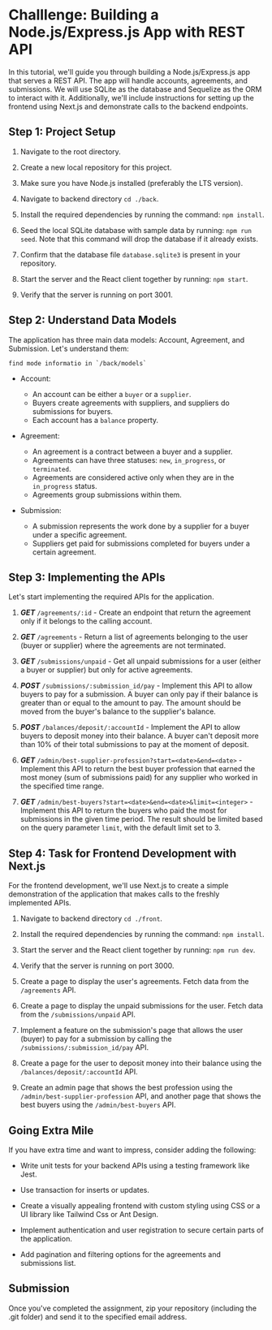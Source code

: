 # Challlenge: Building a Node.js/Express.js App with REST API

In this tutorial, we'll guide you through building a Node.js/Express.js app that serves a REST API. The app will handle accounts, agreements, and submissions. We will use SQLite as the database and Sequelize as the ORM to interact with it. Additionally, we'll include instructions for setting up the frontend using Next.js and demonstrate calls to the backend endpoints.

## Step 1: Project Setup

1. Navigate to the root directory.

2. Create a new local repository for this project.

3. Make sure you have Node.js installed (preferably the LTS version).

4. Navigate to backend directory `cd ./back`.

5. Install the required dependencies by running the command: `npm install`.

6. Seed the local SQLite database with sample data by running: `npm run seed`. Note that this command will drop the database if it already exists.

7. Confirm that the database file `database.sqlite3` is present in your repository.

8. Start the server and the React client together by running: `npm start`.

9. Verify that the server is running on port 3001.

## Step 2: Understand Data Models

The application has three main data models: Account, Agreement, and Submission. Let's understand them:

```text
find mode informatio in `/back/models`
```

- Account:
  - An account can be either a `buyer` or a `supplier`.
  - Buyers create agreements with suppliers, and suppliers do submissions for buyers.
  - Each account has a `balance` property.

- Agreement:
  - An agreement is a contract between a buyer and a supplier.
  - Agreements can have three statuses: `new`, `in_progress`, or `terminated`.
  - Agreements are considered active only when they are in the `in_progress` status.
  - Agreements group submissions within them.

- Submission:
  - A submission represents the work done by a supplier for a buyer under a specific agreement.
  - Suppliers get paid for submissions completed for buyers under a certain agreement.

## Step 3: Implementing the APIs

Let's start implementing the required APIs for the application.

1. **_GET_** `/agreements/:id` - Create an endpoint that return the agreement only if it belongs to the calling account.

2. **_GET_** `/agreements` - Return a list of agreements belonging to the user (buyer or supplier) where the agreements are not terminated.

3. **_GET_** `/submissions/unpaid` - Get all unpaid submissions for a user (either a buyer or supplier) but only for active agreements.

4. **_POST_** `/submissions/:submission_id/pay` - Implement this API to allow buyers to pay for a submission. A buyer can only pay if their balance is greater than or equal to the amount to pay. The amount should be moved from the buyer's balance to the supplier's balance.

5. **_POST_** `/balances/deposit/:accountId` - Implement the API to allow buyers to deposit money into their balance. A buyer can't deposit more than 10% of their total submissions to pay at the moment of deposit.

6. **_GET_** `/admin/best-supplier-profession?start=<date>&end=<date>` - Implement this API to return the best buyer profession that earned the most money (sum of submissions paid) for any supplier who worked in the specified time range.

7. **_GET_** `/admin/best-buyers?start=<date>&end=<date>&limit=<integer>` - Implement this API to return the buyers who paid the most for submissions in the given time period. The result should be limited based on the query parameter `limit`, with the default limit set to 3.

## Step 4: Task for Frontend Development with Next.js

For the frontend development, we'll use Next.js to create a simple demonstration of the application that makes calls to the freshly implemented APIs.

1. Navigate to backend directory `cd ./front`.

2. Install the required dependencies by running the command: `npm install`.

3. Start the server and the React client together by running: `npm run dev`.

4. Verify that the server is running on port 3000.

5. Create a page to display the user's agreements. Fetch data from the `/agreements` API.

6. Create a page to display the unpaid submissions for the user. Fetch data from the `/submissions/unpaid` API.

7. Implement a feature on the submission's page that allows the user (buyer) to pay for a submission by calling the `/submissions/:submission_id/pay` API.

8. Create a page for the user to deposit money into their balance using the `/balances/deposit/:accountId` API.

9. Create an admin page that shows the best profession using the `/admin/best-supplier-profession` API, and another page that shows the best buyers using the `/admin/best-buyers` API.

## Going Extra Mile

If you have extra time and want to impress, consider adding the following:

- Write unit tests for your backend APIs using a testing framework like Jest.

- Use transaction for inserts or updates.

- Create a visually appealing frontend with custom styling using CSS or a UI library like Tailwind Css or Ant Design.

- Implement authentication and user registration to secure certain parts of the application.

- Add pagination and filtering options for the agreements and submissions list.

## Submission

Once you've completed the assignment, zip your repository (including the .git folder) and send it to the specified email address.
